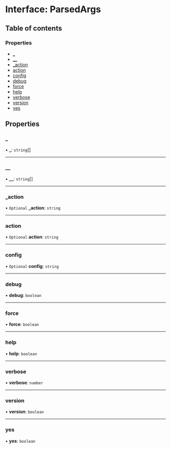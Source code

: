 # Interface: ParsedArgs

## Table of contents

### Properties

- [\_](ParsedArgs.md#_)
- [\_\_](ParsedArgs.md#__)
- [\_action](ParsedArgs.md#_action)
- [action](ParsedArgs.md#action)
- [config](ParsedArgs.md#config)
- [debug](ParsedArgs.md#debug)
- [force](ParsedArgs.md#force)
- [help](ParsedArgs.md#help)
- [verbose](ParsedArgs.md#verbose)
- [version](ParsedArgs.md#version)
- [yes](ParsedArgs.md#yes)

## Properties

### \_

• **\_**: `string`[]

___

### \_\_

• **\_\_**: `string`[]

___

### \_action

• `Optional` **\_action**: `string`

___

### action

• `Optional` **action**: `string`

___

### config

• `Optional` **config**: `string`

___

### debug

• **debug**: `boolean`

___

### force

• **force**: `boolean`

___

### help

• **help**: `boolean`

___

### verbose

• **verbose**: `number`

___

### version

• **version**: `boolean`

___

### yes

• **yes**: `boolean`
